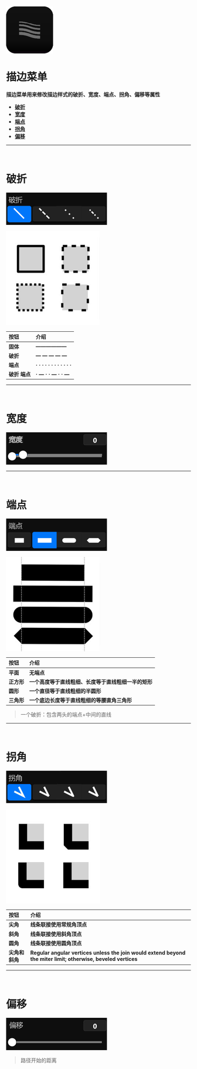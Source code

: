 ![Image](Images/Menus_StrokeMenu.png)
# **描边菜单**
**描边菜单用来修改描边样式的破折、宽度、端点、拐角、偏移等属性**
- [**破折**](#破折)
- [**宽度**](#宽度)
- [**端点**](#端点)
- [**拐角**](#拐角)
- [**偏移**](#偏移)


---
<br/>

# **破折**
![Image](Images/Menus_StrokeMenu_Dash.jpg)

![Image](Images/Menus_StrokeMenu_Dash_Second.jpg)

|**按钮**|**介绍**|
|:-|:-|
|**固体**|**——————**|
|**破折**|**— — — — —**|
|**端点**|**· · · · · · · · · · · ·**|
|**破折 端点**|**· — · · — · · —**|


---
<br/>

# **宽度**
![Image](Images/Menus_StrokeMenu_Width.jpg)


---
<br/>

# **端点**
![Image](Images/Menus_StrokeMenu_Cap.jpg)

![Image](Images/Menus_StrokeMenu_Cap_Second.jpg)

|**按钮**|**介绍**|
|:-|:-|
|**平面**|**无端点**|
|**正方形**|**一个高度等于直线粗细、长度等于直线粗细一半的矩形**|
|**圆形**|**一个直径等于直线粗细的半圆形**|
|**三角形**|**一个底边长度等于直线粗细的等腰直角三角形**|

> 一个破折：包含两头的端点+中间的直线


---
<br/>

# **拐角**
![Image](Images/Menus_StrokeMenu_Join.jpg)

![Image](Images/Menus_StrokeMenu_Join_Second.jpg)

|**按钮**|**介绍**|
|:-|:-|
|**尖角**|**线条联接使用常规角顶点**|
|**斜角**|**线条联接使用斜角顶点**|
|**圆角**|**线条联接使用圆角顶点**|
|**尖角和斜角**|**Regular angular vertices unless the join would extend beyond the miter limit; otherwise, beveled vertices**|


---
<br/>

# **偏移**
![Image](Images/Menus_StrokeMenu_Offset.jpg)

> 路径开始的距离